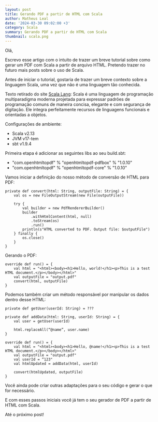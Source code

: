 ```yaml
---
layout: post
title: Gerando PDF a partir de HTML com Scala
author: Matheus Leal
date: '2024-03-30 09:02:00 +3'
category: Scala
summary: Gerando PDF a partir de HTML com Scala
thumbnail: scala.png
---
```


Olá,

Escrevo esse artigo com o intuito de trazer um breve tutorial sobre como gerar um PDF com Scala a partir de arquivo HTML. Pretendo trazer no futuro mais posts sobre o uso de Scala.

Antes de iniciar o tutorial, gostaria de trazer um breve contexto sobre a linguagem Scala, uma vez que não é uma linguagem tão conhecida.

Texto retirado do site [Scala Lang](https://www.scala-lang.org/): Scala é uma linguagem de programação multiparadigma moderna projetada para expressar padrões de programação comuns de maneira concisa, elegante e com segurança de digitação. Ele integra perfeitamente recursos de linguagens funcionais e orientadas a objetos.

Configurações de ambiente:
- Scala v2.13
- JVM v17-tem
- sbt v1.9.4

Primeira etapa é adicionar as seguintes libs ao seu build.sbt:
* "com.openhtmltopdf" % "openhtmltopdf-pdfbox" % "1.0.10"
* "com.openhtmltopdf" % "openhtmltopdf-core" % "1.0.10"


Vamos iniciar a definição do nosso método de conversão de HTML para PDF:
```
private def convert(html: String, outputFile: String) = {
	val os = new FileOutputStream(new File(outputFile))

	try {
		val builder = new PdfRendererBuilder()
		builder
			.withHtmlContent(html, null)
			.toStream(os)
			.run()
		println(s"HTML converted to PDF. Output file: $outputFile")
	} finally {
		os.close()
	}
} 
```

Gerando o PDF:
```
override def run() = {
	val html = "<html><body><h1>Hello, world!</h1><p>This is a test HTML document.</p></body></html>"
	val outputFile = "output.pdf"
	convert(html, outputFile)
} 
```

Podemos também criar um método responsável por manipular os dados dentro desse HTML:
```
private def getUser(userId: String) = ???

private def addData(html: String, userId: String) = {
	val user = getUser(userId)

	html.replaceAll(“@name”, user.name)
}

override def run() = {
	val html = "<html><body><h1>Hello, @name!</h1><p>This is a test HTML document.</p></body></html>"
	val outputFile = "output.pdf"
	val userId = “123"
	val htmlUpdated = addData(html, userId)

	convert(htmlUpdated, outputFile)
} 
```

Você ainda pode criar outras adaptações para o seu código e gerar o que for necessário.

E com esses passos iniciais você já tem o seu gerador de PDF a partir de HTML com Scala.

Até o próximo post!

